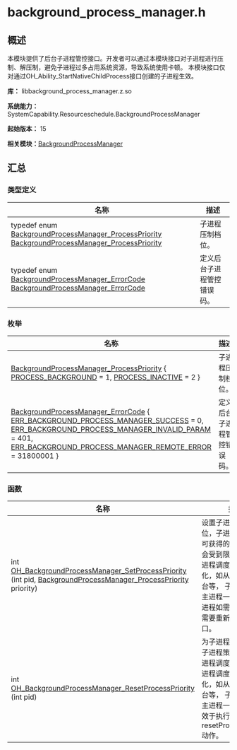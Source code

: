 # background_process_manager.h


## 概述

本模块提供了后台子进程管控接口。开发者可以通过本模块接口对子进程进行压制、解压制，避免子进程过多占用系统资源，导致系统使用卡顿。 本模块接口仅对通过OH_Ability_StartNativeChildProcess接口创建的子进程生效。

**库：** libbackground_process_manager.z.so

**系统能力：** SystemCapability.Resourceschedule.BackgroundProcessManager

**起始版本：** 15

**相关模块：**[BackgroundProcessManager](_background_process_manager.md)


## 汇总


### 类型定义

| 名称 | 描述 | 
| -------- | -------- |
| typedef enum [BackgroundProcessManager_ProcessPriority](_background_process_manager.md#backgroundprocessmanager_processpriority) [BackgroundProcessManager_ProcessPriority](_background_process_manager.md#backgroundprocessmanager_processpriority) | 子进程压制档位。  | 
| typedef enum [BackgroundProcessManager_ErrorCode](_background_process_manager.md#backgroundprocessmanager_errorcode) [BackgroundProcessManager_ErrorCode](_background_process_manager.md#backgroundprocessmanager_errorcode) | 定义后台子进程管控错误码。  | 


### 枚举

| 名称 | 描述 | 
| -------- | -------- |
| [BackgroundProcessManager_ProcessPriority](_background_process_manager.md#backgroundprocessmanager_processpriority) { [PROCESS_BACKGROUND](_background_process_manager.md) = 1, [PROCESS_INACTIVE](_background_process_manager.md) = 2 } | 子进程压制档位。  | 
| [BackgroundProcessManager_ErrorCode](_background_process_manager.md#backgroundprocessmanager_errorcode) { [ERR_BACKGROUND_PROCESS_MANAGER_SUCCESS](_background_process_manager.md) = 0, [ERR_BACKGROUND_PROCESS_MANAGER_INVALID_PARAM](_background_process_manager.md) = 401, [ERR_BACKGROUND_PROCESS_MANAGER_REMOTE_ERROR](_background_process_manager.md) = 31800001 } | 定义后台子进程管控错误码。  | 


### 函数

| 名称 | 描述 | 
| -------- | -------- |
| int [OH_BackgroundProcessManager_SetProcessPriority](_background_process_manager.md#oh_backgroundprocessmanager_setprocesspriority) (int pid, [BackgroundProcessManager_ProcessPriority](_background_process_manager.md#backgroundprocessmanager_processpriority) priority) | 设置子进程的压制档位，子进程被压制后可获得的CPU资源将会受到限制。如果主进程调度策略发生变化，如从后台切至前台等， 子进程会跟随主进程一同变化，子进程如需继续压制，需要重新调用本接口。  | 
| int [OH_BackgroundProcessManager_ResetProcessPriority](_background_process_manager.md#oh_backgroundprocessmanager_resetprocesspriority) (int pid) | 为子进程解压制，即子进程策略恢复为主进程调度策略。若主进程调度策略发生变化，如从后台切至前台等， 子进程会跟随主进程一同变化，等效于执行一次resetProcessPriority动作。  | 
